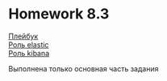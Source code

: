 # Homework 8.3

[Плейбук](https://github.com/yamshchikov/playbook-roles)  
[Роль elastic](https://github.com/yamshchikov/elastic-role)  
[Роль kibana](https://github.com/yamshchikov/kibana-role)  

Выполнена только основная часть задания
